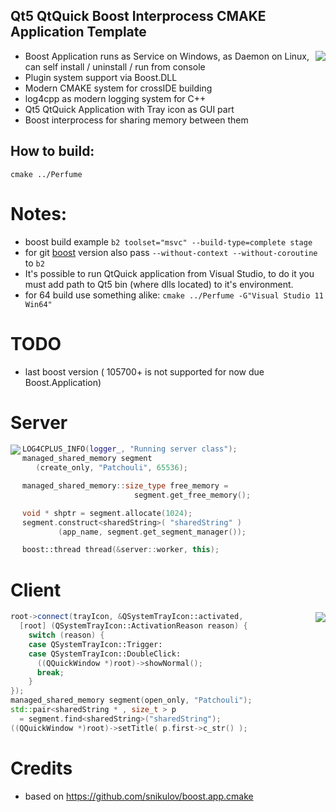 Qt5 QtQuick Boost Interprocess CMAKE Application Template
---------------------------------------------------------

<img align="right" src="http://www.eisenberg.com/media/product/2ef/j-ose-by-eisenberg-paris-9b5.png">

 - Boost Application runs as Service on Windows, as Daemon on Linux, can self install / uninstall / run from console
 - Plugin system support via Boost.DLL
 - Modern CMAKE system for crossIDE building
 - log4cpp as modern logging system for C++
 - Qt5 QtQuick Application with Tray icon as GUI part
 - Boost interprocess for sharing memory between them
 
How to build:
-------------

``` shell
cmake ../Perfume
```

Notes:
======

 - boost build example `b2 toolset="msvc" --build-type=complete stage`
 - for git [boost](https://github.com/boostorg/boost) version also pass `--without-context --without-coroutine` to `b2`
 - It's possible to run QtQuick application from Visual Studio, to do it you must add path to Qt5 bin (where dlls located) to it's environment.
 - for 64 build use something alike: `cmake ../Perfume -G"Visual Studio 11 Win64"`

TODO
====

 - last boost version ( 105700+ is not supported for now due Boost.Application)

Server
======

<img align="left" src="http://cdn.flaticon.com/png/256/30983.png">

``` cpp
LOG4CPLUS_INFO(logger_, "Running server class");
managed_shared_memory segment
   (create_only, "Patchouli", 65536);

managed_shared_memory::size_type free_memory = 
                         segment.get_free_memory();

void * shptr = segment.allocate(1024);
segment.construct<sharedString>( "sharedString" )
        (app_name, segment.get_segment_manager());

boost::thread thread(&server::worker, this);
```

Client
======

<img align="right" src="http://cdn.flaticon.com/png/256/33804.png">

``` cpp
root->connect(trayIcon, &QSystemTrayIcon::activated,
  [root] (QSystemTrayIcon::ActivationReason reason) {
    switch (reason) {
    case QSystemTrayIcon::Trigger:
    case QSystemTrayIcon::DoubleClick:
      ((QQuickWindow *)root)->showNormal();
      break;
    }
});
managed_shared_memory segment(open_only, "Patchouli");
std::pair<sharedString * , size_t > p
  = segment.find<sharedString>("sharedString");
((QQuickWindow *)root)->setTitle( p.first->c_str() );
```
 
Credits
=======

 - based on https://github.com/snikulov/boost.app.cmake
